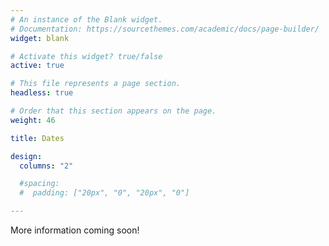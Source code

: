 ```yaml
---
# An instance of the Blank widget.
# Documentation: https://sourcethemes.com/academic/docs/page-builder/
widget: blank

# Activate this widget? true/false
active: true

# This file represents a page section.
headless: true

# Order that this section appears on the page.
weight: 46

title: Dates

design:
  columns: "2"

  #spacing:
  #  padding: ["20px", "0", "20px", "0"]

---
```


More information coming soon!